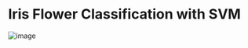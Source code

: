 # Iris Flower Classification with SVM
![image](https://github.com/user-attachments/assets/dac3a27a-f803-430f-a311-81123e58c8af)
